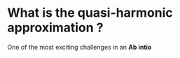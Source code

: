 # What is the quasi-harmonic approximation ?

One of the most exciting challenges in an __Ab intio__ 
